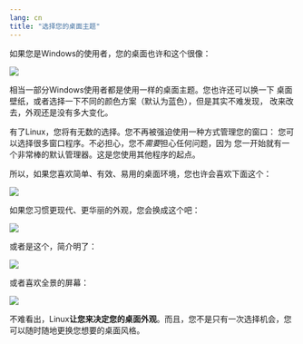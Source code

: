 ```yaml
---
lang: cn
title: "选择您的桌面主题"
---
```


如果您是Windows的使用者，您的桌面也许和这个很像：

<img src="Images/windows_vista.jpg" />

相当一部分Windows使用者都是使用一样的桌面主题。您也许还可以换一下
桌面壁纸，或者选择一下不同的颜色方案（默认为蓝色），但是其实不难发现，
改来改去，外观还是没有多大变化。

有了Linux，您将有无数的选择。您不再被强迫使用一种方式管理您的窗口：
您可以选择很多窗口程序。不必担心，您不<i>需要</i>担心任何问题，因为
您一开始就有一个非常棒的默认管理器。这是您使用其他程序的起点。

所以，如果您喜欢简单、有效、易用的桌面环境，您也许会喜欢下面这个：

<img src="Images/ubuntu.jpg"/>

如果您习惯更现代、更华丽的外观，您会换成这个吧：

<img src="Images/kde.png" />

或者是这个，简介明了：

<img src="Images/xfce.jpg" />

或者喜欢全景的屏幕：

<img src="Images/wm.jpg" />

不难看出，Linux<b>让您来决定您的桌面外观</b>。而且，您不是只有一次选择机会，您可以随时随地更换您想要的桌面风格。




